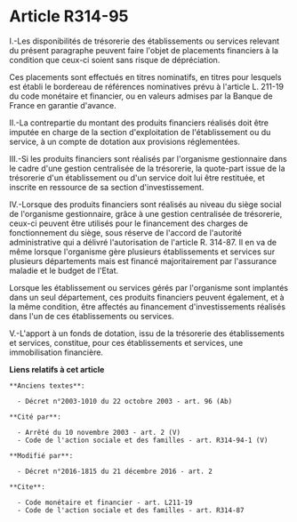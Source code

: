 # Article R314-95

I.-Les disponibilités de trésorerie des établissements ou services relevant du présent paragraphe peuvent faire l'objet de
placements financiers à la condition que ceux-ci soient sans risque de dépréciation. 

Ces placements sont effectués en titres nominatifs, en titres pour lesquels est établi le bordereau de références nominatives
prévu à l'article L. 211-19 du code monétaire et financier, ou en valeurs admises par la Banque de France en garantie
d'avance. 

II.-La contrepartie du montant des produits financiers réalisés doit être imputée en charge de la section d'exploitation de
l'établissement ou du service, à un compte de dotation aux provisions réglementées. 

III.-Si les produits financiers sont réalisés par l'organisme gestionnaire dans le cadre d'une gestion centralisée de la
trésorerie, la quote-part issue de la trésorerie d'un établissement ou d'un service doit lui être restituée, et inscrite en
ressource de sa section d'investissement. 

IV.-Lorsque des produits financiers sont réalisés au niveau du siège social de l'organisme gestionnaire, grâce à une gestion
centralisée de trésorerie, ceux-ci peuvent être utilisés pour le financement des charges de fonctionnement du siège, sous
réserve de l'accord de l'autorité administrative qui a délivré l'autorisation de l'article R. 314-87. Il en va de même
lorsque l'organisme gère plusieurs établissements et services sur plusieurs départements mais est financé majoritairement par
l'assurance maladie et le budget de l'Etat. 

Lorsque les établissement ou services gérés par l'organisme sont implantés dans un seul département, ces produits financiers
peuvent également, et à la même condition, être affectés au financement d'investissements réalisés dans l'un de ces
établissements ou services.

V.-L'apport à un fonds de dotation, issu de la trésorerie des établissements et services, constitue, pour ces établissements
et services, une immobilisation financière.

**Liens relatifs à cet article**

	**Anciens textes**:

	  - Décret n°2003-1010 du 22 octobre 2003 - art. 96 (Ab)

	**Cité par**:

	  - Arrêté du 10 novembre 2003 - art. 2 (V)
	  - Code de l'action sociale et des familles - art. R314-94-1 (V)

	**Modifié par**:

	  - Décret n°2016-1815 du 21 décembre 2016 - art. 2

	**Cite**:

	  - Code monétaire et financier - art. L211-19
	  - Code de l'action sociale et des familles - art. R314-87
